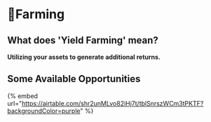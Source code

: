 # 🚜Farming

## **What does 'Yield Farming' mean?**

**Utilizing your assets to generate additional returns.**

## Some Available Opportunities

{% embed url="https://airtable.com/shr2unMLvo82iHj7t/tblSnrszWCm3tPKTF?backgroundColor=purple" %}



